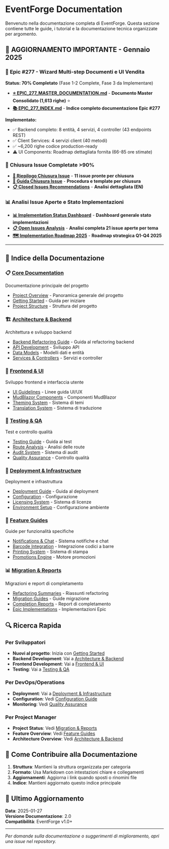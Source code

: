 # EventForge Documentation

Benvenuto nella documentazione completa di EventForge. Questa sezione contiene tutte le guide, i tutorial e la documentazione tecnica organizzate per argomento.

## 🚨 **AGGIORNAMENTO IMPORTANTE - Gennaio 2025**

### 🎉 **Epic #277 - Wizard Multi-step Documenti e UI Vendita**
**Status: 70% Completato** (Fase 1-2 Complete, Fase 3 da Implementare)

- [**⭐ EPIC_277_MASTER_DOCUMENTATION.md**](./EPIC_277_MASTER_DOCUMENTATION.md) - **Documento Master Consolidato (1,613 righe)** ⭐
- [**📚 EPIC_277_INDEX.md**](./EPIC_277_INDEX.md) - **Indice completo documentazione Epic #277**

**Implementato:**
- ✅ Backend completo: 8 entità, 4 servizi, 4 controller (43 endpoints REST)
- ✅ Client Services: 4 servizi client (40 metodi)
- ✅ ~6,200 righe codice production-ready
- ⚠️ UI Components: Roadmap dettagliata fornita (66-85 ore stimate)

### 🎉 **Chiusura Issue Completate >90%**
- [**🎯 Riepilogo Chiusura Issue**](./RIEPILOGO_CHIUSURA_ISSUE_2025.md) - **11 issue pronte per chiusura**
- [**🚀 Guida Chiusura Issue**](./GUIDA_CHIUSURA_ISSUE.md) - **Procedura e template per chiusura**
- [**📋 Closed Issues Recommendations**](./CLOSED_ISSUES_RECOMMENDATIONS.md) - **Analisi dettagliata (EN)**

### 📊 **Analisi Issue Aperte e Stato Implementazioni**
- [**📊 Implementation Status Dashboard**](./IMPLEMENTATION_STATUS_DASHBOARD.md) - **Dashboard generale stato implementazioni**
- [**📋 Open Issues Analysis**](./OPEN_ISSUES_ANALYSIS_AND_IMPLEMENTATION_STATUS.md) - **Analisi completa 21 issue aperte per tema**  
- [**🗺️ Implementation Roadmap 2025**](./migration/IMPLEMENTATION_ROADMAP_2025.md) - **Roadmap strategica Q1-Q4 2025**

---

## 📖 Indice della Documentazione

### 📋 [Core Documentation](./core/)
Documentazione principale del progetto
- [Project Overview](./core/README.md) - Panoramica generale del progetto
- [Getting Started](./core/getting-started.md) - Guida per iniziare
- [Project Structure](./core/project-structure.md) - Struttura del progetto

### 🏗️ [Architecture & Backend](./backend/)
Architettura e sviluppo backend
- [Backend Refactoring Guide](./backend/refactoring-guide.md) - Guida al refactoring backend
- [API Development](./backend/api-development.md) - Sviluppo API
- [Data Models](./backend/data-models.md) - Modelli dati e entità
- [Services & Controllers](./backend/services-controllers.md) - Servizi e controller

### 🎨 [Frontend & UI](./frontend/)
Sviluppo frontend e interfaccia utente
- [UI Guidelines](./frontend/ui-guidelines.md) - Linee guida UI/UX
- [MudBlazor Components](./frontend/mudblazor.md) - Componenti MudBlazor
- [Theming System](./frontend/theming.md) - Sistema di temi
- [Translation System](./frontend/translation.md) - Sistema di traduzione

### 🧪 [Testing & QA](./testing/)
Test e controllo qualità
- [Testing Guide](./testing/testing-guide.md) - Guida ai test
- [Route Analysis](./testing/route-analysis.md) - Analisi delle route
- [Audit System](./testing/audit.md) - Sistema di audit
- [Quality Assurance](./testing/quality-assurance.md) - Controllo qualità

### 🚀 [Deployment & Infrastructure](./deployment/)
Deployment e infrastruttura
- [Deployment Guide](./deployment/deployment-guide.md) - Guida al deployment
- [Configuration](./deployment/configuration.md) - Configurazione
- [Licensing System](./deployment/licensing.md) - Sistema di licenze
- [Environment Setup](./deployment/environment.md) - Configurazione ambiente

### 🔧 [Feature Guides](./features/)
Guide per funzionalità specifiche
- [Notifications & Chat](./features/notifications-chat.md) - Sistema notifiche e chat
- [Barcode Integration](./features/barcode.md) - Integrazione codici a barre
- [Printing System](./features/printing.md) - Sistema di stampa
- [Promotions Engine](./features/promotions.md) - Motore promozioni

### 📊 [Migration & Reports](./migration/)
Migrazioni e report di completamento
- [Refactoring Summaries](./migration/refactoring-summaries.md) - Riassunti refactoring
- [Migration Guides](./migration/migration-guides.md) - Guide migrazione
- [Completion Reports](./migration/completion-reports.md) - Report di completamento
- [Epic Implementations](./migration/epic-implementations.md) - Implementazioni Epic

## 🔍 Ricerca Rapida

### Per Sviluppatori
- **Nuovi al progetto**: Inizia con [Getting Started](./core/getting-started.md)
- **Backend Development**: Vai a [Architecture & Backend](./backend/)
- **Frontend Development**: Vai a [Frontend & UI](./frontend/)
- **Testing**: Vai a [Testing & QA](./testing/)

### Per DevOps/Operations
- **Deployment**: Vai a [Deployment & Infrastructure](./deployment/)
- **Configuration**: Vedi [Configuration Guide](./deployment/configuration.md)
- **Monitoring**: Vedi [Quality Assurance](./testing/quality-assurance.md)

### Per Project Manager
- **Project Status**: Vedi [Migration & Reports](./migration/)
- **Feature Overview**: Vedi [Feature Guides](./features/)
- **Architecture Overview**: Vedi [Architecture & Backend](./backend/)

## 📝 Come Contribuire alla Documentazione

1. **Struttura**: Mantieni la struttura organizzata per categoria
2. **Formato**: Usa Markdown con intestazioni chiare e collegamenti
3. **Aggiornamenti**: Aggiorna i link quando sposti o rinomini file
4. **Indice**: Mantieni aggiornato questo indice principale

## 🔄 Ultimo Aggiornamento

**Data**: 2025-01-27  
**Versione Documentazione**: 2.0  
**Compatibilità**: EventForge v1.0+

---

*Per domande sulla documentazione o suggerimenti di miglioramento, apri una issue nel repository.*